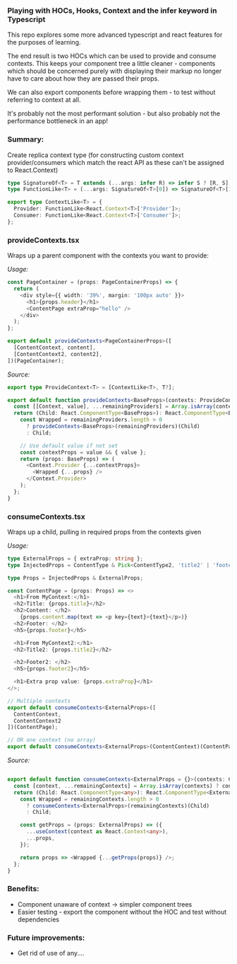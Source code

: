 ### Playing with HOCs, Hooks, Context and the infer keyword in Typescript
This repo explores some more advanced typescript and react features for the purposes of learning.

The end result is two HOCs which can be used to provide and consume contexts. This keeps your component tree a little cleaner - components which should be concerned purely with displaying their markup no longer have to care about how they are passed their props.

We can also export components before wrapping them - to test without referring to context at all.

It's probably not the most performant solution - but also probably not the performance bottleneck in an app!

### Summary: 

Create replica context type (for constructing custom context provider/consumers which match the react API as these can't be assigned to React.Context<T>)

```ts
type SignatureOf<T> = T extends (...args: infer R) => infer S ? [R, S] : never; // Extract args and return into a tuple [args, returnvalue]
type FunctionLike<T> = (...args: SignatureOf<T>[0]) => SignatureOf<T>[1]; // A function which is assignable to T

export type ContextLike<T> = {
  Provider: FunctionLike<React.Context<T>['Provider']>;
  Consumer: FunctionLike<React.Context<T>['Consumer']>;
};

```

### provideContexts.tsx
Wraps up a parent component with the contexts you want to provide:

*Usage:*
```ts
const PageContainer = (props: PageContainerProps) => {
  return (
    <div style={{ width: '39%', margin: '100px auto' }}>
      <h1>{props.header}</h1>
      <ContentPage extraProp="hello" />
    </div>
  );
};

export default provideContexts<PageContainerProps>([
  [ContentContext, content],
  [ContentContext2, content2],
])(PageContainer);
```
*Source:*

```ts
export type ProvideContext<T> = [ContextLike<T>, T?];

export default function provideContexts<BaseProps>(contexts: ProvideContext<any>[]) {
  const [[Context, value], ...remainingProviders] = Array.isArray(contexts) ? contexts : [contexts];
  return (Child: React.ComponentType<BaseProps>): React.ComponentType<BaseProps> => {
    const Wrapped = remainingProviders.length > 0
      ? provideContexts<BaseProps>(remainingProviders)(Child)
      : Child;

    // Use default value if not set
    const contextProps = value && { value };
    return (props: BaseProps) => (
      <Context.Provider {...contextProps}>
        <Wrapped {...props} />
      </Context.Provider>
    );
  };
}
```

### consumeContexts.tsx
Wraps up a child, pulling in required props from the contexts given

*Usage:*
```ts
type ExternalProps = { extraProp: string };
type InjectedProps = ContentType & Pick<ContentType2, 'title2' | 'footer2'>;

type Props = InjectedProps & ExternalProps;

const ContentPage = (props: Props) => <>
  <h1>From MyContext:</h1>
  <h2>Title: {props.title}</h2>
  <h2>Content: </h2>
    {props.content.map(text => <p key={text}>{text}</p>)}
  <h2>Footer: </h2>
  <h5>{props.footer}</h5>

  <h1>From MyContext2:</h1>
  <h2>Title2: {props.title2}</h2>

  <h2>Footer2: </h2>
  <h5>{props.footer2}</h5>

  <h1>Extra prop value: {props.extraProp}</h1>
</>;

// Multiple contexts
export default consumeContexts<ExternalProps>([
  ContentContext,
  ContentContext2
])(ContentPage);

// OR one context (no array)
export default consumeContexts<ExternalProps>(ContentContext)(ContentPage);
```

*Source:*
```ts

export default function consumeContexts<ExternalProps = {}>(contexts: ContextLike<any>[] | ContextLike<any>) {
  const [context, ...remainingContexts] = Array.isArray(contexts) ? contexts : [contexts];
  return (Child: React.ComponentType<any>): React.ComponentType<ExternalProps> => {
    const Wrapped = remainingContexts.length > 0
      ? consumeContexts<ExternalProps>(remainingContexts)(Child)
      : Child;

    const getProps = (props: ExternalProps) => ({
      ...useContext(context as React.Context<any>),
      ...props,
    });

    return props => <Wrapped {...getProps(props)} />;
  };
}

```



### Benefits:
 - Component unaware of context -> simpler component trees
 - Easier testing - export the component without the HOC and test without dependencies
  
### Future improvements: 
 - Get rid of use of any....